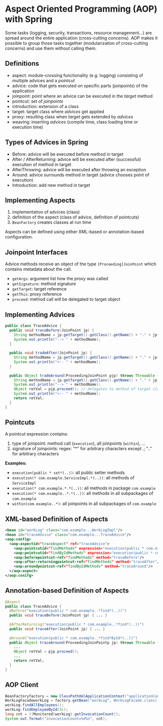 # Aspect Oriented Programming (AOP) with Spring
Some tasks (logging, security, transactions, resource management...) are spread around the entire application (cross-cutting concerns).
AOP makes it possible to group those tasks together (modularization of cross-cutting concerns) and use them without calling them.

## Definitions
* aspect: module-crossing functionality (e.g. logging) consisting of multiple advices and a _pointcut_
* advice: code that gets executed on specific parts (_joinpoints_) of the application
* joinpoint: point where an advice can be executed in the _target_ method
* pointcut: set of _joinpoints_
* introduction: extension of a class
* target: target class where _advices_ get applied
* proxy: resulting class when _target_ gets extended by _advices_
* weaving: inserting _advices_ (compile time, class loading time or execution time)

## Types of Advices in Spring
* Before: advice will be executed before method in target
* After / AfterReturning: advice will be executed after (successful) execution of method in target
* AfterThrowing: advice will be executed after throwing an exception
* Around: advice surrounds method in target (advice chooses point of execution)
* Introduction: add new method in target

## Implementing Aspects
1. implementation of advices (class)
2. definition of the aspect (class of advice, definition of pointcuts)
3. `BeanFactory` creates classes at run time

Aspects can be defined using either XML-based or annotation-based configuration.

## Joinpoint Interfaces
Advice methods receive an object of the type `[Proceeding]JoinPoint` which contains metadata about the call.
* `getArgs`: argument list how the proxy was called
* `getSignature`: method signature
* `getTarget`: target reference
* `getThis`: proxy reference
* `proceed`: method call will be delegated to target object

## Implementing Advices
```java
public class TraceAdvice {
  public void traceBefore(JoinPoint jp) {
    String methodName = jp.getTarget().getClass().getName() + "." + jp.getSignature().getName();
    System.out.println("--> " + methodName);
  }
  
  public void tradeAfter(JoinPoint jp) {
    String methodName = jp.getTarget().getClass().getName() + "." + jp.getSignature().getName();
    System.out.println("<-- " + methodName);
  }
  
  public Object tradeAround(ProceedingJoinPoint pjp) throws Throwable {
    String methodName = jp.getTarget().getClass().getName() + "." + jp.getSignature().getName();
    System.out.println("--> " + methodName);
    Object retVal = pjp.proceed(); // delegates to method of target class
    System.out.println("<-- " + methodName);
    return retVal;
  }
}
```

## Pointcuts
A pointcut expression contains:
1. type of joinpoint: method call (`execution`), all joinpoints (`within`), ...
2. signature of joinpoints: regex: "*" for arbitrary characters except .; ".." for arbitrary characters

**Examples:**
* `execution(public * set*(..))`: all public setter methods
* `execution(* com.example.ServiceImpl.*(..))`: all methods of `ServiceImpl`
* `execution(* com.example.*.*(..))`: all methods in package `com.example`
* `execution(* com.example..*.*(..))`: all methods in all subpackages of `com.example`
* `within(com.example..*)`: all joinpoints in all subpackages of `com.example`

## XML-based Definition of Aspects
```xml
<bean id="workLog" class="com.example...WorkLogImpl"/>
<bean id="traceAdvice" class="com.example...TraceAdvice"/>
<aop:config>
  <aop:aspectid="traceAspect" ref="traceAdvice">
    <aop:pointcutid="findMethods" expression="execution(public * com.example..*find*(..))"/>
    <aop:pointcutid="findByIdMethods" expression="execution(public * com.example..*find*ById*(..))"/>
    <aop:beforepointcut-ref="findMethods" method="traceBefore"/>
    <aop:after-returningpointcut-ref="findMethods" method="traceAfter"/>
    <aop:aroundpointcut-ref="findByIdMethods" method="traceAround"/>
  </aop:aspect>
</aop:conifg>
```

## Annotation-based Definition of Aspects
```java
@Aspect
public class TraceAdvice {
  @Before("execution(public * com.example..*find*(..))")
  public void traceBefore(JoinPoint jp) { ... }
  
  @AfterReturning("execution(public * com.example..*find*(..))")
  public void traceAfter(JoinPoint jp) { ... }
  
  @Around("execution(public * com.example..*find*ById*(..))")
  public Object traceAround(ProceedingJoinPointp jp) throws Throwable {
    ...
    Object retVal = pjp.proceed();
    ...
    return retVal;
  }
}
```

## AOP Client
```java
BeanFactoryfactory = new ClassPathXmlApplicationContext("applicationContext.xml");
WorkLogFacadeworkLog = factory.getBean("workLog“, WorkLogFacade.class);
workLog.findAllEmployees();
workLog.findEmployeeById(3L);
long cnt = ((Monitored)workLog).getInvocationCount();
System.out.format("invocationCount=%d%n", cnt);
```
